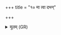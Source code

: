 +++
title = "१० मा त्वा दभन्"

+++
<details><summary>मूलम् (GR)</summary>

मा त्वा दभन् यातुधाना  
मा ब्रध्नः शकुनिः पतन् ।  
दर्भो राजा समुद्रियः  
परि णः पातु विश्वतः ॥
</details>